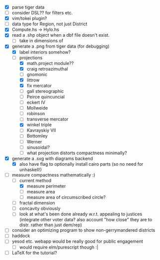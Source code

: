 - [x] parse tiger data
- [ ] consider DSL?? for filters etc.
- [x] vim/tokei plugin? 
- [ ] data type for Region, not just District
- [x] Compute.hs -> Hylo.hs
- [x] read a .shp object when a dbf file doesn't exist.
  - [ ] take in dimensions of 
- [x] generate a .png from tiger data (for debugging)
  - [x] label interiors somehow?
  - [ ] projections
    - [x] math.project module??
    - [x] craig retroazimuthal
    - [ ] gnomonic
    - [x] littrow
    - [x] fix mercator
    - [ ] gall stereographic
    - [ ] Peirce quincuncial
    - [ ] eckert IV
    - [ ] Mollweide
    - [ ] robinson
    - [ ] transverse mercator
    - [x] winkel triple
    - [ ] Kavrayskiy VII
    - [ ] Bottomley
    - [ ] Werner
    - [ ] sinusoidal? 
    - [ ] what projection distorts compactness minimally?
- [x] generate a .svg with diagrams backend
  - [x] also have flag to optionally install cairo parts (so no need for unhaskell!)
- [ ] measure compactness mathematically :)
  - [ ] current method
    - [x] measure perimeter
    - [ ] measure area
    - [ ] measure area of circumscribed circle? 
  - [ ] fractal dimension
  - [ ] concavity obviously
  - [ ] look at what's been done already w.r.t. appealing to justices (integrate other voter data? also account "how close" they are to distr. rather than just dem/rep)
- [ ] consider an optimizing program to show non-gerrymandered districts
- [ ] haddock
- [ ] yesod etc. webapp would be really good for public engagement
  - [ ] would require elm/purescript though :|
- [ ] LaTeX for the tutorial? 
